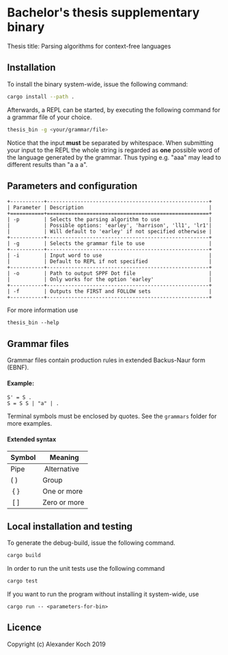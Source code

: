 # Bachelor's thesis supplementary binary

Thesis title: Parsing algorithms for context-free languages

## Installation

To install the binary system-wide,
issue the following command:

```sh
cargo install --path .
```

Afterwards, a REPL can be started, by executing the following command
for a grammar file of your choice.

```sh
thesis_bin -g <your/grammar/file>
```

Notice that the input **must** be separated by whitespace.
When submitting your input to the REPL the whole string is regarded as **one** possible word of the language generated by the grammar.
Thus typing e.g. "aaa" may lead to different results than "a a a".

## Parameters and configuration

```
+-----------+-----------------------------------------------------+
| Parameter | Description                                         |
+===========+=====================================================+
| -p        | Selects the parsing algorithm to use                |
|           | Possible options: 'earley', 'harrison', 'll1', 'lr1'|
|           | Will default to 'earley' if not specified otherwise |
+-----------+-----------------------------------------------------+
| -g        | Selects the grammar file to use                     |
+-----------+-----------------------------------------------------+
| -i        | Input word to use                                   |
|           | Default to REPL if not specified                    |
+-----------+-----------------------------------------------------+
| -o        | Path to output SPPF Dot file                        |
|           | Only works for the option 'earley'                  |
+-----------+-----------------------------------------------------+
| -f        | Outputs the FIRST and FOLLOW sets                   |
+-----------+-----------------------------------------------------+
```

For more information use
```
thesis_bin --help
```

## Grammar files

Grammar files contain production rules in extended Backus-Naur form (EBNF).

#### Example:

```
S' = S .
S = S S | "a" | .
```

Terminal symbols must be enclosed by quotes.
See the `grammars` folder for more examples.

#### Extended syntax

|Symbol | Meaning     |
|-------|-------------|
|Pipe   | Alternative |
| ( )   | Group       |
| { }   | One or more |
| [ ]   | Zero or more|


## Local installation and testing

To generate the debug-build,
issue the following command.

```sh
cargo build
```

In order to run the unit tests
use the following command

```sh
cargo test
```

If you want to run the program
without installing it system-wide, use 
```
cargo run -- <parameters-for-bin>
```

## Licence

Copyright (c) Alexander Koch 2019